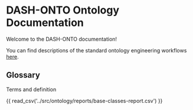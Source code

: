 # DASH-ONTO Ontology Documentation

[//]: # "This file is meant to be edited by the ontology maintainer."

Welcome to the DASH-ONTO documentation!

You can find descriptions of the standard ontology engineering workflows [here](odk-workflows/index.md).


## Glossary

Terms and definition

{{ read_csv('../src/ontology/reports/base-classes-report.csv') }}